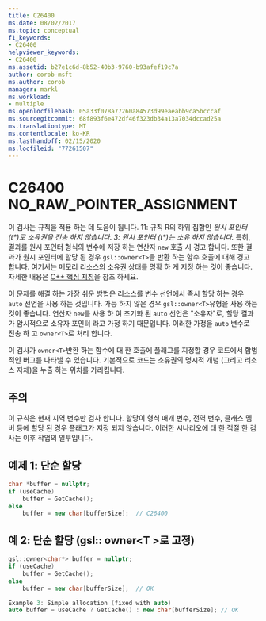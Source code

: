 ```yaml
---
title: C26400
ms.date: 08/02/2017
ms.topic: conceptual
f1_keywords:
- C26400
helpviewer_keywords:
- C26400
ms.assetid: b27e1c6d-8b52-40b3-9760-b93afef19c7a
author: corob-msft
ms.author: corob
manager: markl
ms.workload:
- multiple
ms.openlocfilehash: 05a33f078a77260a84573d99eaeabb9ca5bcccaf
ms.sourcegitcommit: 68f893f6e472df46f323db34a13a7034dccad25a
ms.translationtype: MT
ms.contentlocale: ko-KR
ms.lasthandoff: 02/15/2020
ms.locfileid: "77261507"
---
```

# <a name="c26400-no_raw_pointer_assignment"></a>C26400 NO_RAW_POINTER_ASSIGNMENT

이 검사는 규칙을 적용 하는 데 도움이 됩니다. 11: 규칙 R의 하위 집합인 *원시 포인터 (t\*)로 소유권을 전송 하지 않습니다*. *3: 원시 포인터 (t\*)는 소유 하지 않습니다.* 특히, 결과를 원시 포인터 형식의 변수에 저장 하는 연산자 `new` 호출 시 경고 합니다. 또한 결과가 원시 포인터에 할당 된 경우 `gsl::owner<T>`을 반환 하는 함수 호출에 대해 경고 합니다. 여기서는 메모리 리소스의 소유권 상태를 명확 하 게 지정 하는 것이 좋습니다. 자세한 내용은 [ C++ 핵심 지침](https://github.com/isocpp/CppCoreGuidelines/blob/master/CppCoreGuidelines.md#r-resource-management)을 참조 하세요.

이 문제를 해결 하는 가장 쉬운 방법은 리소스를 변수 선언에서 즉시 할당 하는 경우 `auto` 선언을 사용 하는 것입니다. 가능 하지 않은 경우 `gsl::owner<T>`유형을 사용 하는 것이 좋습니다. 연산자 `new`를 사용 하 여 초기화 된 `auto` 선언은 "소유자"로, 할당 결과가 암시적으로 소유자 포인터 라고 가정 하기 때문입니다. 이러한 가정을 `auto` 변수로 전송 하 고 `owner<T>`로 처리 합니다.

이 검사가 `owner<T>`반환 하는 함수에 대 한 호출에 플래그를 지정할 경우 코드에서 합법적인 버그를 나타낼 수 있습니다. 기본적으로 코드는 소유권의 명시적 개념 (그리고 리소스 자체)을 누출 하는 위치를 가리킵니다.

## <a name="remarks"></a>주의

이 규칙은 현재 지역 변수만 검사 합니다. 할당이 형식 매개 변수, 전역 변수, 클래스 멤버 등에 할당 된 경우 플래그가 지정 되지 않습니다. 이러한 시나리오에 대 한 적절 한 검사는 이후 작업의 일부입니다.

## <a name="example-1-simple-allocation"></a>예제 1: 단순 할당

```cpp
char *buffer = nullptr;
if (useCache)
    buffer = GetCache();
else
    buffer = new char[bufferSize];  // C26400
```

## <a name="example-2-simple-allocation-fixed-with-gslownert"></a>예 2: 단순 할당 (gsl:: owner\<T >로 고정)

```cpp
gsl::owner<char*> buffer = nullptr;
if (useCache)
    buffer = GetCache();
else
    buffer = new char[bufferSize];  // OK

Example 3: Simple allocation (fixed with auto)
auto buffer = useCache ? GetCache() : new char[bufferSize]; // OK
```
